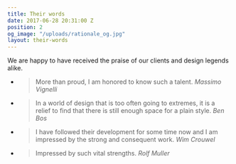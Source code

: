 ```yaml
---
title: Their words
date: 2017-06-28 20:31:00 Z
position: 2
og_image: "/uploads/rationale_og.jpg"
layout: their-words
---
```


We are happy to have received the praise of our clients and design legends alike.


- > More than proud, I am honored to know such a talent.
<cite>Massimo Vignelli</cite>

- >In a world of design that is too often going to extremes, it is a relief to find that there is still enough space for a plain style.
<cite>Ben Bos</cite>

- >I have followed their development for some time now and I am impressed by the strong and consequent work.
<cite>Wim Crouwel</cite>

- >Impressed by such vital strengths.
<cite>Rolf Muller</cite>


